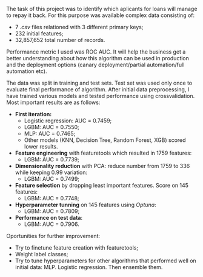 The task of this project was to identify which aplicants for loans will manage to repay it back.
For this purpose was available complex data consisting of:
- 7 *.csv* files relationed with 3 different primary keys;
- 232 initial features;
- 32,857,652 total number of records.

Performance metric I used was ROC AUC. It will help the business get a better understanding about how this algorithm can be used in production and the deployment options (canary deployment/partial automation/full automation etc).

The data was split in training and test sets. Test set was used only once to evaluate final performance of algorithm.
After initial data preprocessing, I have trained various models and tested performance using crossvalidation. Most important results are as follows:
- **First iteration:**
    - Logistic regression: AUC = 0.7459;
    - LGBM: AUC = 0.7550;
    - MLP: AUC = 0.7465;
    - Other models (KNN, Decision Tree, Random Forest, XGB) scored lower results.
- **Feature engineering** with featuretools which resulted in 1759 features:
    - LGBM: AUC = 0.7739;
- **Dimensionality reduction** with PCA: reduce number from 1759 to 336 while keeping 0.99 variation:
    - LGBM: AUC = 0.7499;
- **Feature selection** by dropping least important features. Score on 145 features:
    - LGBM: AUC = 0.7748;
- **Hyperparameter tunning** on 145 features using *Optuna*:
    - LGBM: AUC = 0.7809;
- **Performance on test data**:
    - LGBM: AUC = 0.7906.

Oportunities for further improvement:
- Try to finetune feature creation with featuretools;
- Weight label classes;
- Try to tune hyperparameters for other algorithms that performed well on initial data: MLP. Logistic regression. Then ensemble them.
